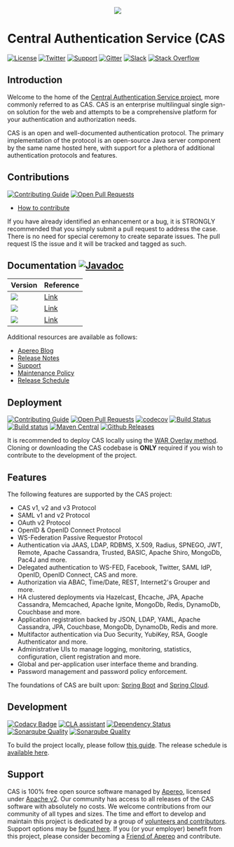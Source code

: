 <p align="center">
<img src="https://user-images.githubusercontent.com/1205228/30969994-e2fe6bf0-a470-11e7-80f9-d54d1e4d348e.png">
</p>

# Central Authentication Service (CAS

[![License](https://img.shields.io/hexpm/l/plug.svg)](https://github.com/apereo/cas/blob/master/LICENSE)
[![Twitter](https://img.shields.io/badge/Apereo%20CAS-Twitter-blue.svg)](https://twitter.com/apereo)
[![Support](https://img.shields.io/badge/Support-Mailing%20Lists-green.svg?colorB=ff69b4)][cassupport]
[![Gitter](https://badges.gitter.im/Join%20Chat.svg)][casgitter]
[![Slack](https://img.shields.io/badge/Slack-join%20chat-blue.svg)][casslack]
[![Stack Overflow](http://img.shields.io/:stack%20overflow-cas-brightgreen.svg)](http://stackoverflow.com/questions/tagged/cas)

## Introduction

Welcome to the home of the [Central Authentication Service project](https://www.apereo.org/cas), more commonly referred to as CAS. CAS is an
enterprise multilingual single sign-on solution for the web and attempts to be a comprehensive platform for your authentication and authorization needs.

CAS is an open and well-documented authentication protocol. The primary implementation of the protocol is an open-source Java server
component by the same name hosted here, with support for a plethora of additional authentication protocols and features.

## Contributions

[![Contributing Guide](https://img.shields.io/badge/Contributions-guide-green.svg?style=flat)][contribute]
[![Open Pull Requests](https://img.shields.io/github/issues-pr/apereo/cas.svg?style=flat)][contribute]

- [How to contribute][contribute]

If you have already identified an enhancement or a bug, it is STRONGLY recommended that you simply submit a pull request to address the case.
There is no need for special ceremony to create separate issues. The pull request IS the issue and it will be tracked and tagged as such.

## Documentation [![Javadoc](https://img.shields.io/badge/Documentation-Javadoc-ff69b4.svg)](https://www.javadoc.io/doc/org.apereo.cas/cas-server-core)

| Version         | Reference
|------------|-----------------------------------
| ![](https://img.shields.io/badge/Development-WIP-blue.svg?style=flat) | [Link](https://apereo.github.io/cas/development)
| ![](https://img.shields.io/badge/6.0.x-Current-green.svg?style=flat) | [Link](https://apereo.github.io/cas/6.0.x)
| ![](https://img.shields.io/badge/5.3.x-Current-green.svg?style=flat) | [Link](https://apereo.github.io/cas/5.3.x)

Additional resources are available as follows:

- [Apereo Blog][blog]
- [Release Notes][releasenotes]
- [Support][cassupport]
- [Maintenance Policy][maintenance]
- [Release Schedule][releaseschedule]

## Deployment

[![Contributing Guide](https://img.shields.io/badge/Contributions-guide-green.svg?style=flat)][contribute]
[![Open Pull Requests](https://img.shields.io/github/issues-pr/apereo/cas.svg?style=flat)][contribute]
[![codecov](https://codecov.io/gh/apereo/cas/branch/master/graph/badge.svg)](https://codecov.io/gh/apereo/cas)
[![Build Status](https://api.travis-ci.org/apereo/cas.png?branch=master)](http://travis-ci.org/apereo/cas)
[![Build status](https://ci.appveyor.com/api/projects/status/0tl79vsqd2ei9bng?svg=true)](https://ci.appveyor.com/project/apereo/cas)
[![Maven Central](https://maven-badges.herokuapp.com/maven-central/org.apereo.cas/cas-server-core/badge.svg?style=flat)](https://maven-badges.herokuapp.com/maven-central/org.apereo.cas/cas-server-core)
[![Github Releases](https://img.shields.io/github/release/apereo/cas.svg)](https://github.com/apereo/cas/releases)

It is recommended to deploy CAS locally using the [WAR Overlay method][overlay]. Cloning or downloading the CAS codebase
is **ONLY** required if you wish to contribute to the development of the project.

## Features

The following features are supported by the CAS project:

* CAS v1, v2 and v3 Protocol
* SAML v1 and v2 Protocol
* OAuth v2 Protocol
* OpenID & OpenID Connect Protocol
* WS-Federation Passive Requestor Protocol
* Authentication via JAAS, LDAP, RDBMS, X.509, Radius, SPNEGO, JWT, Remote, Apache Cassandra, Trusted, BASIC, Apache Shiro, MongoDb, Pac4J and more.
* Delegated authentication to WS-FED, Facebook, Twitter, SAML IdP, OpenID, OpenID Connect, CAS and more.
* Authorization via ABAC, Time/Date, REST, Internet2's Grouper and more.
* HA clustered deployments via Hazelcast, Ehcache, JPA, Apache Cassandra, Memcached, Apache Ignite, MongoDb, Redis, DynamoDb, Couchbase and more.
* Application registration backed by JSON, LDAP, YAML, Apache Cassandra, JPA, Couchbase, MongoDb, DynamoDb, Redis and more.
* Multifactor authentication via Duo Security, YubiKey, RSA, Google Authenticator and more.
* Administrative UIs to manage logging, monitoring, statistics, configuration, client registration and more.
* Global and per-application user interface theme and branding.
* Password management and password policy enforcement.

The foundations of CAS are built upon: [Spring Boot](https://projects.spring.io/spring-boot) and
[Spring Cloud](http://projects.spring.io/spring-cloud/).

## Development

[![Codacy Badge](https://api.codacy.com/project/badge/grade/cc934b4c7d5d42d28e63757ff9e56d47)](http://bit.ly/1Uf6rwC)
[![CLA assistant](https://cla-assistant.io/readme/badge/apereo/cas)](https://cla-assistant.io/apereo/cas)
[![Dependency Status](https://dependencyci.com/github/apereo/cas/badge)](https://dependencyci.com/github/apereo/cas)
[![Sonarqube Quality](https://sonarcloud.io/api/project_badges/measure?project=org.apereo.cas%3Acas-server&metric=alert_status)](https://sonarcloud.io/dashboard?id=org.apereo.cas%3Acas-server)
[![Sonarqube Quality](https://sonarcloud.io/api/project_badges/measure?project=org.apereo.cas%3Acas-server&metric=sqale_rating)](https://sonarcloud.io/dashboard?id=org.apereo.cas%3Acas-server)

To build the project locally, please follow [this guide](https://apereo.github.io/cas/developer/Build-Process.html).
The release schedule is [available here][releaseschedule].

## Support

CAS is 100% free open source software managed by [Apereo](https://www.apereo.org/), licensed under [Apache v2](LICENSE). Our
community has access to all releases of the CAS software with absolutely no costs. We welcome contributions from our community of all
types and sizes. The time and effort to develop and maintain this project is dedicated by a group
of [volunteers and contributors](https://github.com/apereo/cas/graphs/contributors). Support options may be [found here][cassupport].
If you (or your employer) benefit from this project, please consider becoming a [Friend of Apereo](https://www.apereo.org/friends) and contribute.

[maintenance]: https://apereo.github.io/cas/developer/Maintenance-Policy.html
[releaseschedule]: https://github.com/apereo/cas/milestones
[wiki]: https://apereo.github.io/cas
[overlay]: https://apereo.github.io/cas/development/installation/WAR-Overlay-Installation.html
[contribute]: https://apereo.github.io/cas/developer/Contributor-Guidelines.html
[downloadcas]: http://www.apereo.org/cas/download
[cassonatype]: https://oss.sonatype.org/content/repositories/snapshots/org/apereo/cas/
[casmavencentral]: http://mvnrepository.com/artifact/org.apereo.cas
[downloadcasgithub]: https://github.com/apereo/cas/archive/master.zip
[releasenotes]: https://github.com/apereo/cas/releases
[cassupport]: https://apereo.github.io/cas/Support.html
[casgitter]: https://gitter.im/apereo/cas?utm_source=badge&utm_medium=badge&utm_campaign=pr-badge&utm_content=badge
[casslack]: https://apereo.slack.com/
[blog]: https://apereo.github.io/
